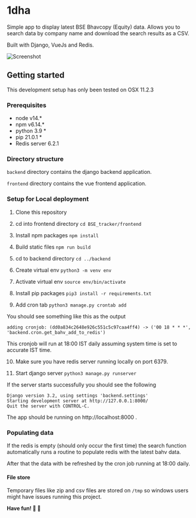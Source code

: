 # 1dha

Simple app to display latest BSE Bhavcopy (Equity) data. Allows you to search data by company name and download the search results as a CSV.

Built with Django, VueJs and Redis.

![Screenshot](https://i.ibb.co/4ptWzHp/Screen-Shot-2021-04-18-at-12-28-57-AM.png)

## Getting started

This development setup has only been tested on OSX 11.2.3

### Prerequisites

- node v14.\*
- npm v6.14.\*
- python 3.9 \*
- pip 21.0.1 \*
- Redis server 6.2.1

### Directory structure

`backend` directory contains the django backend application.

`frontend` directory contains the vue frontend application.

### Setup for Local deployment

1. Clone this repository

2. cd into frontend directory
   `cd BSE_tracker/frontend`

3. Install npm packages
   `npm install`

4. Build static files
   `npm run build`

5. cd to backend directory
   `cd ../backend`

6. Create virtual env
   `python3 -m venv env`

7. Activate virtual env
   `source env/bin/activate`

8. Install pip packages
   `pip3 install -r requirements.txt`

9. Add cron tab
   `python3 manage.py crontab add`

You should see something like this as the output

`adding cronjob: (dd0a834c2648e926c551c5c97caa4ff4) -> ('00 18 * * *', 'backend.cron.get_bahv_add_to_redis')`

This cronjob will run at 18:00 IST daily assuming system time is set to accurate IST time.

10. Make sure you have redis server running locally on port 6379.

11. Start django server
    `python3 manage.py runserver`

If the server starts successfully you should see the following

```
Django version 3.2, using settings 'backend.settings'
Starting development server at http://127.0.0.1:8000/
Quit the server with CONTROL-C.
```

The app should be running on http://localhost:8000 .

### Populating data

If the redis is empty (should only occur the first time) the search function automatically runs a routine to populate redis with the latest bahv data.

After that the data with be refreshed by the cron job running at 18:00 daily.

#### File store

Temporary files like zip and csv files are stored on `/tmp` so windows users might have issues running this project.

**Have fun! 🙂 🎉**
